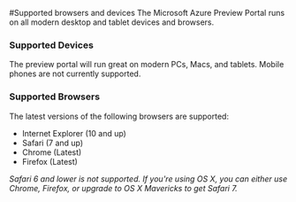 <properties urlDisplayName="" pageTitle="Supported browsers and devices" metaKeywords="" description="" metaCanonical="" services="" documentationCenter="" title="" authors="JustinBeckwith" solutions="" writer="" manager="carolz" editor=""/>

<tags ms.service="multiple" ms.workload="multiple" ms.tgt_pltfrm="ibiza" ms.devlang="na" ms.topic="article" ms.date="11/16/2014" ms.author="justbe" />

#Supported browsers and devices
The Microsoft Azure Preview Portal runs on all modern desktop and tablet devices and browsers.

### Supported Devices
The preview portal will run great on modern PCs, Macs, and tablets. Mobile phones are not currently supported.

### Supported Browsers
The latest versions of the following browsers are supported:

- Internet Explorer (10 and up)
- Safari (7 and up)
- Chrome (Latest)
- Firefox (Latest)

*Safari 6 and lower is not supported. If you're using OS X, you can either use Chrome, Firefox, or upgrade to OS X Mavericks to get Safari 7.*

